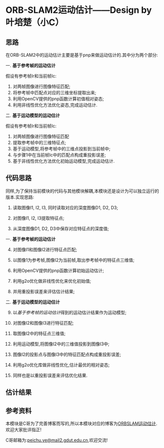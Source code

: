 # ORB-SLAM2运动估计——Design by 叶培楚（小C）

## 思路

在ORB-SLAM2中的运动估计主要是基于pnp来做运动估计的.其中分为两个部分:   

一. **基于参考帧的运动估计**

假设有参考帧Ir和当前帧Ic:  
1. 对两帧图像进行图像特征匹配;
2. 将参考帧中匹配点对应的三维坐标提取出来;
3. 利用OpenCV提供的pnp函数计算初值相对姿态;
4. 利用非线性优化方法优化姿态,完成运动估计.

二. **基于运动模型的运动估计**

假设有参考帧Ir和当前帧Ic:   
1. 对两帧图像进行图像特征匹配
2. 提取参考帧中的三维特征点;
3. 基于运动模型,将参考帧中的三维点投影到当前帧中;
4. 与步骤1中在当前帧Ic中的匹配点构成重投影误差;
5. 基于非线性优化方法优化初始运动模型,完成运动估计.


## 代码思路

同样,为了保持当前模块的代码与其他模块解耦,本模块还是设计为可以独立运行的版本.实现思路:  

1. 读取图像I1, I2, I3, 同时读取对应的深度图像D1, D2, D3;

2. 对图像I1, I2, I3提取特征点;

3. 从深度图像D1, D2, D3中保存对应特征点的深度值;

一. **基于参考帧的运动估计**

4. 对图像I1和图像I2进行特征点匹配;

5. 以图像1为参考帧,图像I2为当前帧,取出参考帧中的特征点三维值;

6. 利用OpenCV提供的pnp函数计算初始运动估计;

7. 利用g2o优化做非线性优化来优化初始值;

8. 并用重投影误差来评估估计结果;

二. **基于运动模型的运动估计**

9. 以*基于参考帧的运动估计*得到的运动估计结果作为运动模型;

10. 对图像I2和图像I3进行特征匹配;

11. 取图像I2中的特征点三维值;

12. 利用运动模型,将图像I2中的三维值投影到图像I3中;

13. 图像I2的投影点与图像I3中的特征匹配点构成重投影误差;

14. 利用g2o优化库做非线性优化,估计最优的相对姿态;

15. 同样也是以重投影误差来评估优化结果.


## 估计结果


## 参考资料

本模块是C哥为了完善博客而写的,所以本模块对应的博客为[ORBSLAM运动估计](https://www.cnblogs.com/yepeichu/p/10746952.html).欢迎大家批评指正!      

C哥邮箱为:peichu.ye@mail2.gdut.edu.cn,欢迎交流!  